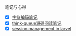 笔记与心得

- [x] [字符编码笔记](https://github.com/coolseven/notes/blob/master/character-encoding-and-font/README.md)
- [x] [think-queue源码阅读笔记](https://github.com/coolseven/notes/blob/master/thinkphp-queue/README.md) 
- [x] [session management in larvel](https://github.com/coolseven/notes/blob/master/laravel/session-management-in-laravel.md)
